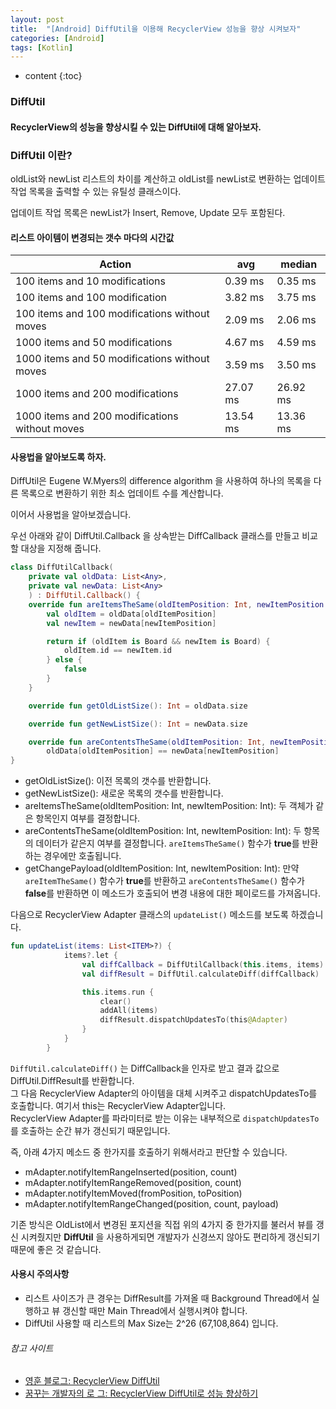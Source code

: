 ```yaml
---
layout: post
title:  "[Android] DiffUtil을 이용해 RecyclerView 성능을 향상 시켜보자"
categories: [Android]
tags: [Kotlin]
---
```


* content
{:toc}

### DiffUtil

#### RecyclerView의 성능을 향상시킬 수 있는 DiffUtil에 대해 알아보자.

### DiffUtil 이란?

oldList와 newList 리스트의 차이를 계산하고 oldList를 newList로 변환하는 업데이트 작업 목록을 출력할 수 있는 유틸성 클래스이다.







업데이트 작업 목록은 newList가 Insert, Remove, Update 모두 포함된다.

#### 리스트 아이템이 변경되는 갯수 마다의 시간값

|Action|avg|median|
|-----------------------|-----------|-----------|
|100 items and 10 modifications|0.39 ms|0.35 ms|
|100 items and 100 modification|3.82 ms|3.75 ms|
|100 items and 100 modifications without moves|2.09 ms|2.06 ms|
|1000 items and 50 modifications|4.67 ms|4.59 ms|
|1000 items and 50 modifications without moves|3.59 ms|3.50 ms|
|1000 items and 200 modifications|27.07 ms|26.92 ms|
|1000 items and 200 modifications without moves|13.54 ms|13.36 ms|


#### 사용법을 알아보도록 하자.

DiffUtil은 Eugene W.Myers의 difference algorithm 을 사용하여 하나의 목록을 다른 목록으로 변환하기 위한 최소 업데이트 수를 계산합니다.

이어서 사용법을 알아보겠습니다.

우선 아래와 같이 DiffUtil.Callback 을 상속받는 DiffCallback 클래스를 만들고 비교할 대상을 지정해 줍니다.

```kotlin
class DiffUtilCallback(
    private val oldData: List<Any>,
    private val newData: List<Any>
    ) : DiffUtil.Callback() {
    override fun areItemsTheSame(oldItemPosition: Int, newItemPosition: Int): Boolean {
        val oldItem = oldData[oldItemPosition]
        val newItem = newData[newItemPosition]

        return if (oldItem is Board && newItem is Board) {
            oldItem.id == newItem.id
        } else {
            false
        }
    }

    override fun getOldListSize(): Int = oldData.size

    override fun getNewListSize(): Int = newData.size

    override fun areContentsTheSame(oldItemPosition: Int, newItemPosition: Int): Boolean =
        oldData[oldItemPosition] == newData[newItemPosition]
}
```

* getOldListSize(): 이전 목록의 갯수를 반환합니다.
* getNewListSize(): 새로운 목록의 갯수를 반환합니다.
* areItemsTheSame(oldItemPosition: Int, newItemPosition: Int): 두 객체가 같은 항목인지 여부를 결정합니다.
* areContentsTheSame(oldItemPosition: Int, newItemPosition: Int): 두 항목의 데이터가 같은지 여부를 결정합니다. `areItemsTheSame()` 함수가 **true**를 반환하는 경우에만 호출됩니다.
* getChangePayload(oldItemPosition: Int, newItemPosition: Int): 만약 `areItemTheSame()` 함수가 **true**를 반환하고 `areContentsTheSame()` 함수가 **false**를 반환하면 이 메소드가 호출되어 변경 내용에 대한 페이로드를 가져옵니다.


다음으로 RecyclerView Adapter 클래스의 `updateList()` 메소드를 보도록 하겠습니다.

```kotlin
fun updateList(items: List<ITEM>?) {
            items?.let {
                val diffCallback = DiffUtilCallback(this.items, items)
                val diffResult = DiffUtil.calculateDiff(diffCallback)

                this.items.run {
                    clear()
                    addAll(items)
                    diffResult.dispatchUpdatesTo(this@Adapter)
                }
            }
        }
```

`DiffUtil.calculateDiff()` 는 DiffCallback을 인자로 받고 결과 값으로 DiffUtil.DiffResult를 반환합니다.<br>
그 다음 RecyclerView Adapter의 아이템을 대체 시켜주고 dispatchUpdatesTo를 호출합니다. 여기서 this는 RecyclerView Adapter입니다.<Br>
RecyclerView Adapter를 파라미터로 받는 이유는 내부적으로 `dispatchUpdatesTo`를 호출하는 순간 뷰가 갱신되기 때문입니다.

즉, 아래 4가지 메소드 중 한가지를 호출하기 위해서라고 판단할 수 있습니다.
* mAdapter.notifyItemRangeInserted(position, count)
* mAdapter.notifyItemRangeRemoved(position, count)
* mAdapter.notifyItemMoved(fromPosition, toPosition)
* mAdapter.notifyItemRangeChanged(position, count, payload)

기존 방식은 OldList에서 변경된 포지션을 직접 위의 4가지 중 한가지를 불러서 뷰를 갱신 시켜줬지만 **DiffUtil** 을 사용하게되면 개발자가 신경쓰지 않아도 편리하게 갱신되기 때문에 좋은 것 같습니다.

#### 사용시 주의사항
* 리스트 사이즈가 큰 경우는 DiffResult를 가져올 때 Background Thread에서 실행하고 뷰 갱신할 때만 Main Thread에서 실행시켜야 합니다.
* DiffUtil 사용할 때 리스트의 Max Size는 2^26 (67,108,864) 입니다.



###### 참고 사이트
* [영훈 블로그: RecyclerView DiffUtil](https://kimyounghoons.github.io/android/android-diffUtil/)
* [꿈꾸는 개발자의 로 그: RecyclerView DiffUtil로 성능 향상하기](https://blog.kmshack.kr/RecyclerView-DiffUtil%EB%A1%9C-%EC%84%B1%EB%8A%A5-%ED%96%A5%EC%83%81%ED%95%98%EA%B8%B0/)